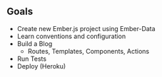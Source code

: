 ## Goals

* Create new Ember.js project using Ember-Data
* Learn conventions and configuration
* Build a Blog
    * Routes, Templates, Components, Actions
* Run Tests
* Deploy (Heroku)
